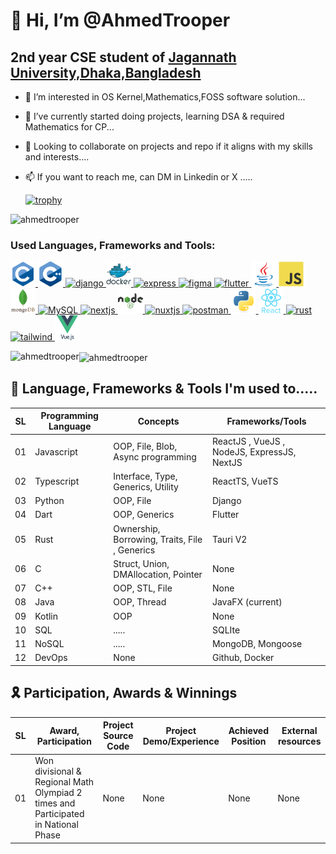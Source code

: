 #                                                                                👋 Hi, I’m @AhmedTrooper 

##                                                2nd year CSE student of  [Jagannath University,Dhaka,Bangladesh](https://jnu.ac.bd/)


- 👀 I’m interested in OS Kernel,Mathematics,FOSS software solution...
- 🌱 I’ve currently started doing projects, learning DSA & required Mathematics for CP...
- 💞️ Looking to collaborate on projects and repo if it aligns with my skills and interests....
- 📫 If you want to reach me, can DM in Linkedin or X .....



     [![trophy](https://github-profile-trophy.vercel.app/?username=AhmedTrooper&theme=onedark)](https://github.com/ryo-ma/github-profile-trophy)


<p align="left"> <img src="https://komarev.com/ghpvc/?username=ahmedtrooper&label=Profile%20views&color=0e75b6&style=flat" alt="ahmedtrooper" /> </p>




<h3 align="left">Used Languages, Frameworks and Tools:</h3>




<p align="left">
  <a href="https://www.cprogramming.com/" target="_blank" rel="noreferrer">
    <img src="https://raw.githubusercontent.com/devicons/devicon/master/icons/c/c-original.svg" alt="c" width="40" height="40"/>
  </a> 
  <a href="https://www.w3schools.com/cpp/" target="_blank" rel="noreferrer">
    <img src="https://raw.githubusercontent.com/devicons/devicon/master/icons/cplusplus/cplusplus-original.svg" alt="cplusplus" width="40" height="40"/>
  </a> 
  <a href="https://www.djangoproject.com/" target="_blank" rel="noreferrer">
    <img src="https://cdn.worldvectorlogo.com/logos/django.svg" alt="django" width="40" height="40"/>
  </a>
  <a href="https://www.docker.com/" target="_blank" rel="noreferrer"> 
    <img src="https://raw.githubusercontent.com/devicons/devicon/master/icons/docker/docker-original-wordmark.svg" alt="docker" width="40" height="40"/> 
  </a> 
  <a href="https://expressjs.com" target="_blank" rel="noreferrer"> 
    <img width="40" src="https://icon.icepanel.io/Technology/png-shadow-512/Express.png" alt="express">
  </a> 
  <a href="https://www.figma.com/" target="_blank" rel="noreferrer"> 
    <img src="https://www.vectorlogo.zone/logos/figma/figma-icon.svg" alt="figma" width="40" height="40"/> 
  </a> 
  <a href="https://flutter.dev" target="_blank" rel="noreferrer">
    <img src="https://www.vectorlogo.zone/logos/flutterio/flutterio-icon.svg" alt="flutter" width="40" height="40"/> 
  </a> <a href="https://www.java.com" target="_blank" rel="noreferrer"> 
    <img src="https://raw.githubusercontent.com/devicons/devicon/master/icons/java/java-original.svg" alt="java" width="40" height="40"/> 
  </a> 
  <a href="https://developer.mozilla.org/en-US/docs/Web/JavaScript" target="_blank" rel="noreferrer">
    <img src="https://raw.githubusercontent.com/devicons/devicon/master/icons/javascript/javascript-original.svg" alt="javascript" width="40" height="40"/> 
  </a>
  <a href="https://www.mongodb.com/" target="_blank" rel="noreferrer">
    <img src="https://raw.githubusercontent.com/devicons/devicon/master/icons/mongodb/mongodb-original-wordmark.svg" alt="mongodb" width="40" height="40"/>
  </a>
  <a href="https://www.mysql.com/" target="_blank" rel="noreferrer">
    <img width="40" alt="MySQL" src="https://www.mysql.com/common/logos/logo-mysql-170x115.png" >
  </a>
  <a href="https://nextjs.org/" target="_blank" rel="noreferrer">
    <img src="https://uxwing.com/wp-content/themes/uxwing/download/brands-and-social-media/nextjs-icon.png" alt="nextjs" width="40" height="40"/> 
  </a> 
  <a href="https://nodejs.org" target="_blank" rel="noreferrer"> 
    <img src="https://raw.githubusercontent.com/devicons/devicon/master/icons/nodejs/nodejs-original-wordmark.svg" alt="nodejs" width="40" height="40"/> 
  </a> 
  <a href="https://nuxtjs.org/" target="_blank" rel="noreferrer">
    <img src="https://www.vectorlogo.zone/logos/nuxtjs/nuxtjs-icon.svg" alt="nuxtjs" width="40" height="40"/>
  </a>
  <a href="https://postman.com" target="_blank" rel="noreferrer">
    <img src="https://www.vectorlogo.zone/logos/getpostman/getpostman-icon.svg" alt="postman" width="40" height="40"/>
  </a> 
  <a href="https://www.python.org" target="_blank" rel="noreferrer">
    <img src="https://raw.githubusercontent.com/devicons/devicon/master/icons/python/python-original.svg" alt="python" width="40" height="40"/> 
  </a>
  <a href="https://reactjs.org/" target="_blank" rel="noreferrer"> 
    <img src="https://raw.githubusercontent.com/devicons/devicon/master/icons/react/react-original-wordmark.svg" alt="react" width="40" height="40"/>
  </a>
  <a href="https://www.rust-lang.org" target="_blank" rel="noreferrer">
    <img src="https://www.svgrepo.com/show/374056/rust.svg" alt="rust" width="40" height="40"/>
  </a> 
  <a href="https://tailwindcss.com/" target="_blank" rel="noreferrer">
    <img src="https://www.vectorlogo.zone/logos/tailwindcss/tailwindcss-icon.svg" alt="tailwind" width="40" height="40"/> 
  </a> 
  <a href="https://vuejs.org/" target="_blank" rel="noreferrer">
    <img src="https://raw.githubusercontent.com/devicons/devicon/master/icons/vuejs/vuejs-original-wordmark.svg" alt="vuejs" width="40" height="40"/> 
  </a>
</p>

<div>
     <div>
     <img align="left" src="https://github-readme-stats.vercel.app/api/top-langs?username=ahmedtrooper&show_icons=true&locale=en&layout=compact" alt="ahmedtrooper">     
</div>





<div>
     <img align="center" src="https://github-readme-stats.vercel.app/api?username=ahmedtrooper&show_icons=true&locale=en" alt="ahmedtrooper" />
     </div>

</div>















## 🧨 Language, Frameworks & Tools I'm used to.....

| SL | Programming Language | Concepts | Frameworks/Tools |
|------------|-----------------|-----------------|-----------------|
| 01 |    Javascript     |     OOP, File, Blob, Async programming     |   ReactJS , VueJS , NodeJS, ExpressJS, NextJS   |
| 02 |    Typescript     |    Interface, Type, Generics, Utility     |    ReactTS, VueTS     |
| 03 |    Python     |    OOP, File     |    Django    |
| 04 |    Dart     |    OOP, Generics     |    Flutter    |
| 05 |    Rust     |    Ownership, Borrowing, Traits, File , Generics    |    Tauri V2    |
| 06 |    C     |    Struct, Union, DMAllocation, Pointer    |    None    |
| 07 |    C++     |    OOP, STL, File    |    None    |
| 08 |    Java     |    OOP, Thread    |    JavaFX (current)    |
| 09 |    Kotlin     |    OOP    |    None    |
| 10 |    SQL     |    .....    |    SQLIte    |
| 11 |  NoSQL    | ..... | MongoDB, Mongoose |
| 12 | DevOps | None | Github, Docker | 


## 🎗️ Participation, Awards & Winnings
| SL | Award, Participation | Project Source Code | Project Demo/Experience | Achieved Position | External resources | 
|------------|-----------------|-----------------|-----------------|----------------|-----------------|
| 01 | Won divisional & Regional Math Olympiad 2 times and Participated in National Phase | None | None | None | None |




